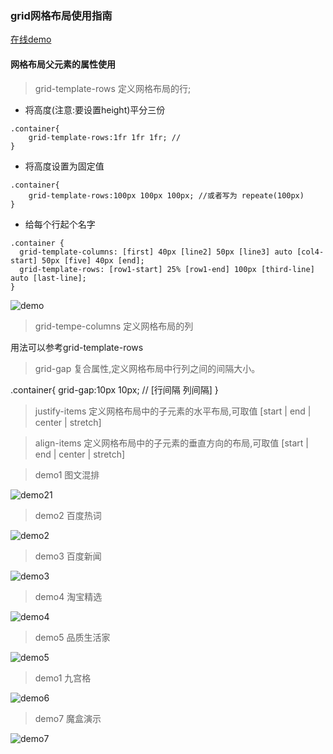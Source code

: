 ### grid网格布局使用指南

[在线demo](https://lishangxi.cn/grid/)

#### 网格布局父元素的属性使用

> grid-template-rows 定义网格布局的行;

- 将高度(注意:要设置height)平分三份

```
.container{
    grid-template-rows:1fr 1fr 1fr; //
}
```

- 将高度设置为固定值

```
.container{
    grid-template-rows:100px 100px 100px; //或者写为 repeate(100px)
}
```
- 给每个行起个名字

```
.container {
  grid-template-columns: [first] 40px [line2] 50px [line3] auto [col4-start] 50px [five] 40px [end];
  grid-template-rows: [row1-start] 25% [row1-end] 100px [third-line] auto [last-line];
}
```
![demo](https://segmentfault.com/img/remote/1460000012889805?w=514&h=365)

> grid-tempe-columns 定义网格布局的列

用法可以参考grid-template-rows

> grid-gap 复合属性,定义网格布局中行列之间的间隔大小。

.container{
    grid-gap:10px 10px; // [行间隔 列间隔]
}

> justify-items 定义网格布局中的子元素的水平布局,可取值 [start | end | center | stretch]

> align-items 定义网格布局中的子元素的垂直方向的布局,可取值 [start | end | center | stretch]


> demo1 图文混排

![demo21](./images/demo1.png)

> demo2 百度热词

![demo2](./images/demo2.png)

> demo3 百度新闻

![demo3](./images/demo3.png)

> demo4 淘宝精选

![demo4](./images/demo4.png)

> demo5 品质生活家

![demo5](./images/demo5.png)

> demo1 九宫格

![demo6](./images/demo6.png)

> demo7 魔盒演示

![demo7](./images/demo7.png)

